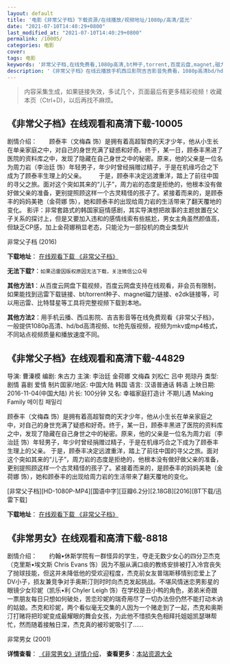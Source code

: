 ```yaml
---
layout: default
title: '电影《非常父子档》下载资源/在线播放/视频地址/1080p/高清/蓝光'
date: "2021-07-10T14:40:29+0800"
last_modified_at: "2021-07-10T14:40:29+0800"
permalink: /10005/
categories: 电影
cover:
tags: 电影
keywords: '非常父子档,在线免费看,1080p高清,bt种子,torrent,百度云盘,magnet,磁力链,迅雷下载资源'
description: '《非常父子档》在线云播放手机西瓜影院吉吉影音免费看，1080p高清bd/hd未删减完整版和tc抢先枪版，mkv/mp4格式，附带bt/torrent种子、magnet/磁力链、百度云盘、网盘资源迅雷下载链接'
---
```


>内容采集生成，如果链接失效，多试几个，页面最后有更多精彩视频！收藏本页（Ctrl+D)，以后再找不麻烦。


## 《非常父子档》在线观看和高清下载-10005

剧情介绍：　　顾泰丰（文梅森 饰）是拥有着高超智商的天才少年，他从小生长在单亲家庭之中，对自己的身世充满了疑惑和好奇。终于，某一日，顾泰丰黑进了医院的资料库之中，发现了隐藏在自己身世之中的秘密。原来，他的父亲是一位名为周力岩（李治廷 饰）年轻男子，年少时曾经捐赠过精子，于是在机缘巧合之下成为了顾泰丰生理上的父亲。 　　于是，顾泰丰决定远渡重洋，踏上了前往中国的寻父之旅。面对这个突如其来的“儿子”，周力岩的态度是拒绝的，他根本没有做好做父亲的准备，更别提照顾这样一个古灵精怪的孩子了。紧接着而来的，是顾泰丰的妈妈美艳（金荷娜 饰），她和顾泰丰的出现给周力岩的生活带来了翻天覆地的变化。 影评：非常套路式的韩国家庭情感剧，其实导演想把故事的主题放置在父子关系的探讨上，但是又要加入违和的感情线索有些尴尬，男女主角虽然颜值高，但缺乏CP感，加上金荷娜稍显老态，只能沦为一部投机的商业类型片


非常父子档 (2016)

**下载地址**： [在线观看下载 《非常父子档》](https://www.btbtdy.me/btdy/dy8622.html) 


**无法下载?**：`如果迅雷因版权原因无法下载，关注微信公众号 `

**其他方法1**：从百度云网盘下载视频，百度云网盘支持在线观看，非会员有限制，如果能找到迅雷下载链接、bt/torrent种子、magnet磁力链接、e2dk链接等，可以用迅雷、比特彗星等工具将完整视频下载到本地。

**其他方法2**：用手机云播、西瓜影院、吉吉影音等在线免费观看《非常父子档》，一般提供1080p高清、hd/bd高清视频、tc抢先版视频，视频为mkv或mp4格式，不同站点视频质量和播放速度不同。


## 《非常父子档》在线观看和高清下载-44829

导演: 曹溱模 编剧: 朱古力 主演: 李治廷 金荷娜 文梅森 刘松仁 吕中 苑琼丹 类型: 剧情 喜剧 爱情 制片国家/地区: 中国大陆 韩国 语言: 汉语普通话 韩语 上映日期: 2016-11-04(中国大陆) 片长: 100分钟 又名: 幸福家庭打造计 不期儿遇 Making Family 메이킹 패밀리

顾泰丰（文梅森 饰）是拥有着高超智商的天才少年，他从小生长在单亲家庭之中，对自己的身世充满了疑惑和好奇。终于，某一日，顾泰丰黑进了医院的资料库之中，发现了隐藏在自己身世之中的秘密。原来，他的父亲是一位名为周力岩（李治廷 饰）年轻男子，年少时曾经捐赠过精子，于是在机缘巧合之下成为了顾泰丰生理上的父亲。 于是，顾泰丰决定远渡重洋，踏上了前往中国的寻父之旅。面对这个突如其来的“儿子”，周力岩的态度是拒绝的，他根本没有做好做父亲的准备，更别提照顾这样一个古灵精怪的孩子了。紧接着而来的，是顾泰丰的妈妈美艳（金荷娜 饰），她和顾泰丰的出现给周力岩的生活带来了翻天覆地的变化。


[非常父子档][HD-1080P-MP4][国语中字][豆瓣6.2分][2.18GB][2016][BT下载/迅雷下载]

**下载地址**： [在线观看下载 《非常父子档》](https://www.btdx8.com/torrent/making_family_2016.html) 


## 《非常男女》在线观看和高清下载-8818

剧情介绍：　　约翰•休斯学院有一群怪异的学生，夺走无数少女心的四分卫杰克（克里斯•埃文斯 Chris Evans 饰）因为不服从满口痰的教练安排被打入冷宫丧失了抛球技能，但这并未降低他的受欢迎程度，杰克前女友普瑞斯移情别恋爱上了DV小子，损友兼竞争对手奥斯汀则时时向杰克发起挑战。不堪风情迷恋男影星的眼镜少女珍妮（凯乐•利 Chyler Leigh 饰）在学校是丑小鸭的角色，弟弟米奇跟一票朋友每日只想如何破处，苦恋珍妮的瑞奇用尽了一切办法但仍然不能打动木讷的姑娘。杰克和珍妮，两个看似毫无交集的人因为一个赌走到了一起，杰克和奥斯汀打赌将把珍妮变成最耀眼的舞会女孩，为此他不惜损失色相拜托姐姐凯瑟琳帮忙，然而随着接触日深，杰克真的被珍妮吸引了……


非常男女 (2001)

**详情查看**： [《非常男女》详情介绍](/movie/8818/)， **查看更多**：[本站资源大全](/movie/t/all/)

